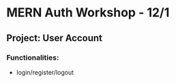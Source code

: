 # MERN Auth Workshop - 12/1

## Project: User Account

### Functionalities:

- login/register/logout
